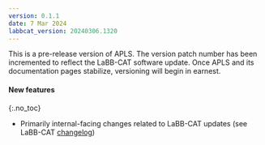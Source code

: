 ```yaml
---
version: 0.1.1
date: 7 Mar 2024
labbcat_version: 20240306.1320
---
```


This is a pre-release version of APLS.
The version patch number has been incremented to reflect the LaBB-CAT software update.
Once APLS and its documentation pages stabilize, versioning will begin in earnest.


#### New features
{:.no_toc}

- Primarily internal-facing changes related to LaBB-CAT updates (see LaBB-CAT [changelog](https://sourceforge.net/p/labbcat/code/3716/#diff-1))
